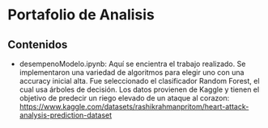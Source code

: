 # Portafolio de Analisis

## Contenidos
- desempenoModelo.ipynb: Aquí se encientra el trabajo realizado. Se implementaron una variedad de algoritmos para elegir uno con una accuracy inicial alta. Fue seleccionado el clasificador Random Forest, el cual usa árboles de decisión. Los datos provienen de Kaggle y tienen el objetivo de predecir un riego elevado de un ataque al corazon:
https://www.kaggle.com/datasets/rashikrahmanpritom/heart-attack-analysis-prediction-dataset
